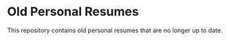 # Old Personal Resumes

This repository contains old personal resumes that are no longer up to date.
